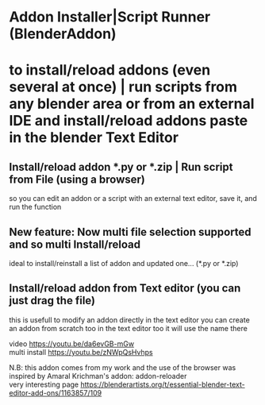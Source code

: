 # Addon Installer|Script Runner  (BlenderAddon)
# to install/reload addons (even several at once) | run scripts from any blender area or from an external IDE and install/reload addons paste in the blender Text Editor 



## Install/reload addon *.py or *.zip | Run script from File (using a browser) 
so you can edit an addon or a script with an external text editor, save it, and run the function

## New feature: Now multi file selection supported and so multi Install/reload 
ideal to install/reinstall a list of addon and updated one... (*.py or *.zip)

## Install/reload addon from Text editor (you can just drag the file)
this is usefull to modify an addon directly in the text editor
you can create an addon from scratch too in the text editor too it will use the name there 

video https://youtu.be/da6evGB-mGw   
multi install https://youtu.be/zNWpQsHvhps   

N.B: this addon comes from my work and the use of the browser was inspired by Amaral Krichman's addon: addon-reloader  
very interesting page https://blenderartists.org/t/essential-blender-text-editor-add-ons/1163857/109
